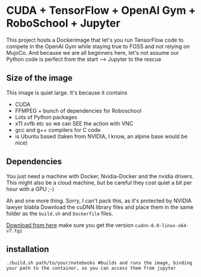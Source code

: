 # CUDA + TensorFlow + OpenAI Gym + RoboSchool + Jupyter

This project hosts a Dockerimage that let's you run TensorFlow code to compete in the OpenAI Gym while staying true to FOSS and not relying on MujoCo. And because we are all beginners here, let's not assume our Python code is perfect from the start --> Jupyter to the rescue

## Size of the image
This image is quiet large. It's because it contains

- CUDA
- FFMPEG + bunch of dependencies for Roboschool
- Lots of Python packages
- x11 xvfb etc so we can SEE the action with VNC
- gcc and g++ compilers for C code
- is Ubuntu based (taken from NVIDIA, I know, an alpine base would be nice)

## Dependencies

You just need a machine with Docker, Nvidia-Docker and the nvidia drivers. This might also be a cloud machine, but be careful they cost quiet a bit per hour with a GPU ;-)

Ah and one more thing. Sorry, I can't pack this, as it's protected by NVIDIA lawyer blabla
Download the cuDNN library files and place them in the same folder as the `build.sh` and `Dockerfile` files.

[Download from here](https://developer.nvidia.com/cudnn) make sure you get the version `cudnn-8.0-linux-x64-v7.tgz`

## installation

```
./build.sh path/to/your/notebooks #builds and runs the image, binding your path to the container, so you can access them from jupyter
```
